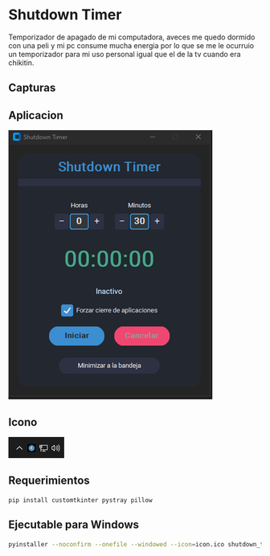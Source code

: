 # Shutdown Timer

Temporizador de apagado de mi computadora, aveces me quedo dormido con una peli y mi pc consume mucha energia por lo que se me le ocurruio un temporizador para mi uso personal igual que el de la tv cuando era chikitin.

## Capturas

Aplicacion
---
![Aplicacion](./doc/image1.png)

Icono
---
![Icono](./doc/image2.png)

## Requerimientos

```
pip install customtkinter pystray pillow
```

## Ejecutable para Windows

```bash
pyinstaller --noconfirm --onefile --windowed --icon=icon.ico shutdown_timer.py
```